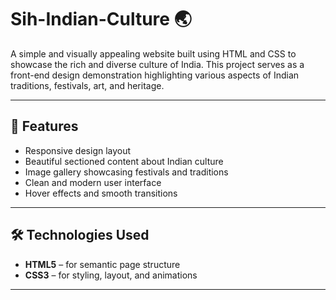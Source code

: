 











# Sih-Indian-Culture 🌏




A simple and visually appealing website built using HTML and CSS to showcase the rich and diverse culture of India. This project serves as a front-end design demonstration highlighting various aspects of Indian traditions, festivals, art, and heritage.

---

## 📌 Features

- Responsive design layout
- Beautiful sectioned content about Indian culture
- Image gallery showcasing festivals and traditions
- Clean and modern user interface
- Hover effects and smooth transitions

---

## 🛠 Technologies Used

- **HTML5** – for semantic page structure
- **CSS3** – for styling, layout, and animations

---





